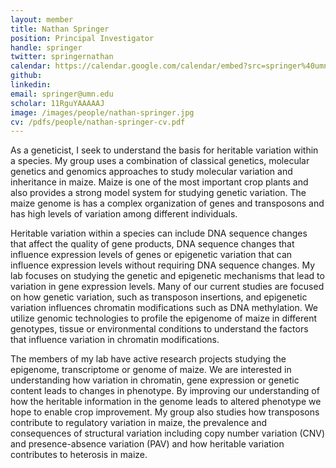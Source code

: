 ```yaml
---
layout: member
title: Nathan Springer
position: Principal Investigator
handle: springer
twitter: springernathan
calendar: https://calendar.google.com/calendar/embed?src=springer%40umn.edu&ctz=America%2FChicago
github:
linkedin:
email: springer@umn.edu
scholar: 11RguYAAAAAJ
image: /images/people/nathan-springer.jpg
cv: /pdfs/people/nathan-springer-cv.pdf
---
```


As a geneticist, I seek to understand the basis for heritable variation within a species. My group uses a combination of classical genetics, molecular genetics and genomics approaches to study molecular variation and inheritance in maize. Maize is one of the most important crop plants and also provides a strong model system for studying genetic variation. The maize genome is has a complex organization of genes and transposons and has high levels of variation among different individuals.

Heritable variation within a species can include DNA sequence changes that affect the quality of gene products, DNA sequence changes that influence expression levels of genes or epigenetic variation that can influence expression levels without requiring DNA sequence changes. My lab focuses on studying the genetic and epigenetic mechanisms that lead to variation in gene expression levels. Many of our current studies are focused on how genetic variation, such as transposon insertions, and epigenetic variation influences chromatin modifications such as DNA methylation. We utilize genomic technologies to profile the epigenome of maize in different genotypes, tissue or environmental conditions to understand the factors that influence variation in chromatin modifications.

The members of my lab have active research projects studying the epigenome, transcriptome or genome of maize. We are interested in understanding how variation in chromatin, gene expression or genetic content leads to changes in phenotype. By improving our understanding of how the heritable information in the genome leads to altered phenotype we hope to enable crop improvement. My group also studies how transposons contribute to regulatory variation in maize, the prevalence and consequences of structural variation including copy number variation (CNV) and presence-absence variation (PAV) and how heritable variation contributes to heterosis in maize.